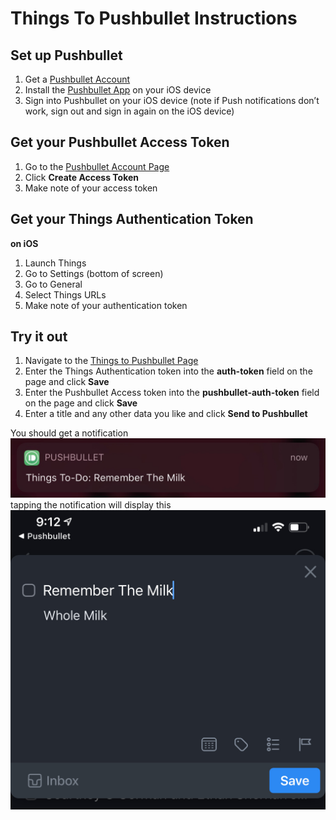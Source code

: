 # Things To Pushbullet Instructions

## Set up Pushbullet
1. Get a  [Pushbullet Account](https://www.pushbullet.com/) 
2. Install the  [Pushbullet App](https://apps.apple.com/us/app/pushbullet/id810352052)  on your iOS device
3. Sign into Pushbullet on your iOS device (note if Push notifications don’t work, sign out and sign in again on the iOS device)

## Get your Pushbullet Access Token
1. Go to the  [Pushbullet Account Page](https://www.pushbullet.com/#settings/account) 
2. Click **Create Access Token**
3. Make note of your access token


## Get your Things Authentication Token
**on iOS**
1. Launch Things
2. Go to Settings (bottom of screen)
3. Go to General
4. Select Things URLs
5. Make note of your authentication token

## Try it out
1. Navigate to the  [Things to Pushbullet Page](http://things-to-pushbullet.s3.amazonaws.com/Things-to-Pushbullet.html) 
2. Enter the Things Authentication token into the **auth-token** field on the page and click **Save**
3. Enter the Pushbullet Access token into the **pushbullet-auth-token** field on the page and click **Save**
4. Enter a title and any other data you like and click **Send to Pushbullet**

You should get a notification
![Notification](resources/IMG_0096.jpeg)
tapping the notification will display this
![To-Do](resources/IMG_0097.jpeg)

